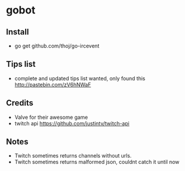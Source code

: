 gobot
===

Install
--
* go get github.com/thoj/go-ircevent

Tips list
---
* complete and updated tips list wanted, only found this http://pastebin.com/zV6hNWaF

Credits
---
* Valve for their awesome game
* twitch api https://github.com/justintv/twitch-api

Notes
---
* Twitch sometimes returns channels without urls.
* Twitch sometimes returns malformed json, couldnt catch it until now
